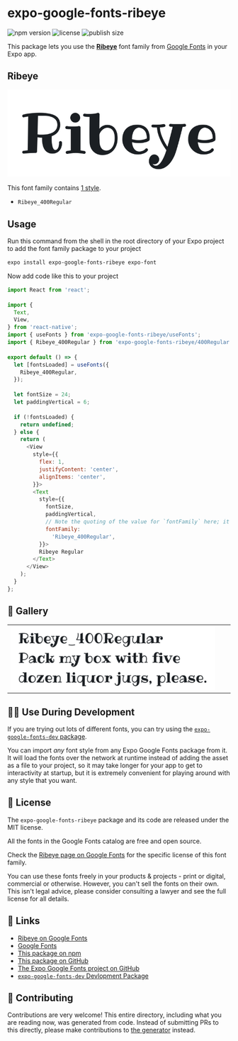 # expo-google-fonts-ribeye

![npm version](https://flat.badgen.net/npm/v/expo-google-fonts-ribeye)
![license](https://flat.badgen.net/github/license/expo/google-fonts)
![publish size](https://flat.badgen.net/packagephobia/install/expo-google-fonts-ribeye)

This package lets you use the [**Ribeye**](https://fonts.google.com/specimen/Ribeye) font family from [Google Fonts](https://fonts.google.com/) in your Expo app.

## Ribeye

![Ribeye](./font-family.png)

This font family contains [1 style](#-gallery).

- `Ribeye_400Regular`

## Usage

Run this command from the shell in the root directory of your Expo project to add the font family package to your project
```sh
expo install expo-google-fonts-ribeye expo-font
```

Now add code like this to your project
```js
import React from 'react';

import {
  Text,
  View,
} from 'react-native';
import { useFonts } from 'expo-google-fonts-ribeye/useFonts';
import { Ribeye_400Regular } from 'expo-google-fonts-ribeye/400Regular';

export default () => {
  let [fontsLoaded] = useFonts({
    Ribeye_400Regular,
  });

  let fontSize = 24;
  let paddingVertical = 6;

  if (!fontsLoaded) {
    return undefined;
  } else {
    return (
      <View
        style={{
          flex: 1,
          justifyContent: 'center',
          alignItems: 'center',
        }}>
        <Text
          style={{
            fontSize,
            paddingVertical,
            // Note the quoting of the value for `fontFamily` here; it expects a string!
            fontFamily:
              'Ribeye_400Regular',
          }}>
          Ribeye Regular
        </Text>
      </View>
    );
  }
};

```

## 🔡 Gallery


||||
|-|-|-|
|![Ribeye_400Regular](.//400Regular/Ribeye_400Regular.ttf.png)||||


## 👩‍💻 Use During Development

If you are trying out lots of different fonts, you can try using the [`expo-google-fonts-dev` package](https://github.com/freeboub/google-fonts/tree/master/font-packages/dev#readme).

You can import *any* font style from any Expo Google Fonts package from it. It will load the fonts
over the network at runtime instead of adding the asset as a file to your project, so it may take longer
for your app to get to interactivity at startup, but it is extremely convenient
for playing around with any style that you want.

## 📖 License

The `expo-google-fonts-ribeye` package and its code are released under the MIT license.

All the fonts in the Google Fonts catalog are free and open source.

Check the [Ribeye page on Google Fonts](https://fonts.google.com/specimen/Ribeye) for the specific license of this font family.

You can use these fonts freely in your products & projects - print or digital, commercial or otherwise. However, you can't sell the fonts on their own. This isn't legal advice, please consider consulting a lawyer and see the full license for all details.

## 🔗 Links

- [Ribeye on Google Fonts](https://fonts.google.com/specimen/Ribeye)
- [Google Fonts](https://fonts.google.com/)
- [This package on npm](https://www.npmjs.com/package/expo-google-fonts-ribeye)
- [This package on GitHub](https://github.com/freeboub/google-fonts/tree/master/font-packages/ribeye)
- [The Expo Google Fonts project on GitHub](https://github.com/freeboub/google-fonts)
- [`expo-google-fonts-dev` Devlopment Package](https://github.com/freeboub/google-fonts/tree/master/font-packages/dev)

## 🤝 Contributing

Contributions are very welcome! This entire directory, including what you are reading now, was generated from code. Instead of submitting PRs to this directly, please make contributions to [the generator](https://github.com/freeboub/google-fonts/tree/master/packages/generator) instead.

